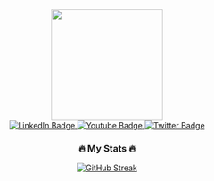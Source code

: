 <div id="header" align="center">
  <img src="https://giffiles.alphacoders.com/119/119826.gif" width="200"/>
</div>
<div id="badges" align="center">
  <a href="https://www.linkedin.com/in/ddipa/" target="_blank">
    <img src="https://img.shields.io/badge/LinkedIn-blue?style=for-the-badge&logo=linkedin&logoColor=white" alt="LinkedIn Badge"/>
  </a>
  <a href="https://www.youtube.com/c/pentestingmadesimple">
    <img src="https://img.shields.io/badge/YouTube-red?style=for-the-badge&logo=youtube&logoColor=white" alt="Youtube Badge"/>
  </a>
  <a href="https://twitter.com/_dipa996" target="_blank">
    <img src="https://img.shields.io/badge/Twitter-blue?style=for-the-badge&logo=twitter&logoColor=white" alt="Twitter Badge"/>
  </a>
</div>
<div id="body" align="center">

### :fire: My Stats :fire:

[![GitHub Streak](http://github-readme-streak-stats.herokuapp.com?user=dipa96&theme=dark&background=000000)](https://git.io/streak-stats)
</div>
